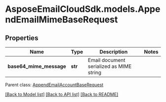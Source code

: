 # AsposeEmailCloudSdk.models.AppendEmailMimeBaseRequest

## Properties
Name | Type | Description | Notes
------------ | ------------- | ------------- | -------------
**base64_mime_message** | **str** | Email document serialized as MIME string | 

 Parent class: [AppendEmailAccountBaseRequest](AppendEmailAccountBaseRequest.md)

[[Back to Model list]](README.md#documentation-for-models) [[Back to API list]](README.md#documentation-for-api-endpoints) [[Back to README]](README.md)


